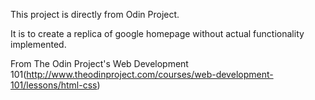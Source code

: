This project is directly from Odin Project. 

It is to create a replica of google homepage without actual functionality implemented. 

From The Odin Project's Web Development 101(http://www.theodinproject.com/courses/web-development-101/lessons/html-css)